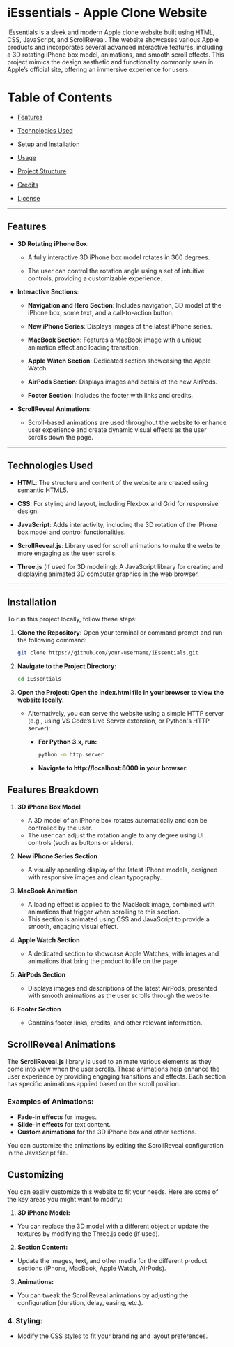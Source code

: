 # iEssentials - Apple Clone Website

iEssentials is a sleek and modern Apple clone website built using HTML, CSS, JavaScript, and ScrollReveal. The website showcases various Apple products and incorporates several advanced interactive features, including a 3D rotating iPhone box model, animations, and smooth scroll effects. This project mimics the design aesthetic and functionality commonly seen in Apple’s official site, offering an immersive experience for users.


# Table of Contents

- [Features](#features)

- [Technologies Used](#technologies-used)

- [Setup and Installation](#setup-and-installation)

- [Usage](#usage)

- [Project Structure](#project-structure)

- [Credits](#credits)

- [License](#license)

---

## Features

- **3D Rotating iPhone Box**: 

  - A fully interactive 3D iPhone box model rotates in 360 degrees.

  - The user can control the rotation angle using a set of intuitive controls, providing a customizable experience.
  
- **Interactive Sections**: 

  - **Navigation and Hero Section**: Includes navigation, 3D model of the iPhone box, some text, and a call-to-action button.

  - **New iPhone Series**: Displays images of the latest iPhone series.

  - **MacBook Section**: Features a MacBook image with a unique animation effect and loading transition.

  - **Apple Watch Section**: Dedicated section showcasing the Apple Watch.

  - **AirPods Section**: Displays images and details of the new AirPods.

  - **Footer Section**: Includes the footer with links and credits.

- **ScrollReveal Animations**: 

  - Scroll-based animations are used throughout the website to enhance user experience and create dynamic visual effects as the user scrolls down the page.

---

## Technologies Used

- **HTML**: The structure and content of the website are created using semantic HTML5.

- **CSS**: For styling and layout, including Flexbox and Grid for responsive design.

- **JavaScript**: Adds interactivity, including the 3D rotation of the iPhone box model and control functionalities.

- **ScrollReveal.js**: Library used for scroll animations to make the website more engaging as the user scrolls.

- **Three.js** (if used for 3D modeling): A JavaScript library for creating and displaying animated 3D computer graphics in the web browser.

---

## Installation

To run this project locally, follow these steps:

1. **Clone the Repository**:
   Open your terminal or command prompt and run the following command:
   ```bash
   git clone https://github.com/your-username/iEssentials.git
   ```

2. **Navigate to the Project Directory:**
   ```bash
   cd iEssentials
   ```

3. **Open the Project: Open the index.html file in your browser to view the website locally.**

   - Alternatively, you can serve the website using a simple HTTP server (e.g., using VS Code’s Live Server extension, or Python's HTTP server):

     - **For Python 3.x, run:**
       ```bash
       python -m http.server
       ```
     - **Navigate to http://localhost:8000 in your browser.**

## Features Breakdown

1. **3D iPhone Box Model**
   - A 3D model of an iPhone box rotates automatically and can be controlled by the user.
   - The user can adjust the rotation angle to any degree using UI controls (such as buttons or sliders).

2. **New iPhone Series Section**
   - A visually appealing display of the latest iPhone models, designed with responsive images and clean typography.

3. **MacBook Animation**
   - A loading effect is applied to the MacBook image, combined with animations that trigger when scrolling to this section.
   - This section is animated using CSS and JavaScript to provide a smooth, engaging visual effect.

4. **Apple Watch Section**
   - A dedicated section to showcase Apple Watches, with images and animations that bring the product to life on the page.

5. **AirPods Section**
   - Displays images and descriptions of the latest AirPods, presented with smooth animations as the user scrolls through the website.

6. **Footer Section**
   - Contains footer links, credits, and other relevant information.

## ScrollReveal Animations

The **ScrollReveal.js** library is used to animate various elements as they come into view when the user scrolls. These animations help enhance the user experience by providing engaging transitions and effects. Each section has specific animations applied based on the scroll position.

### Examples of Animations:

- **Fade-in effects** for images.
- **Slide-in effects** for text content.
- **Custom animations** for the 3D iPhone box and other sections.

You can customize the animations by editing the ScrollReveal configuration in the JavaScript file.

## Customizing

You can easily customize this website to fit your needs. Here are some of the key areas you might want to modify:

1. **3D iPhone Model:**
- You can replace the 3D model with a different object or update the textures by modifying the Three.js code (if used).

2. **Section Content:**
- Update the images, text, and other media for the different product sections (iPhone, MacBook, Apple Watch, AirPods).

3. **Animations:**
- You can tweak the ScrollReveal animations by adjusting the configuration (duration, delay, easing, etc.).

### 4. Styling:
- Modify the CSS styles to fit your branding and layout preferences.
